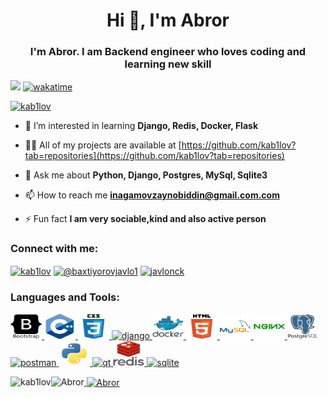 <h1 align="center">Hi 👋, I'm Abror</h1>
<h3 align="center">I'm Abror. I am Backend engineer who loves coding and learning new skill</h3>


[![](https://komarev.com/ghpvc/?username=kab1lov&label=Profile%20views&color=0e75b6&style=flat)]() [![wakatime](https://wakatime.com/badge/user/018d8782-363e-4649-b507-d55436ecf76c.svg)](https://wakatimehttps://wakatime.com/@018d8782-363e-4649-b507-d55436ecf76c)


<p align="left"> <a href="https://github.com/ryo-ma/github-profile-trophy"><img src="https://github-profile-trophy.vercel.app/?username=kab1lov" alt="kab1lov" /></a> </p>


- 🌱 I’m interested in learning **Django, Redis, Docker, Flask**

- 👨‍💻 All of my projects are available at [https://github.com/kab1lov?tab=repositories](https://github.com/kab1lov?tab=repositories)

- 💬 Ask me about **Python, Django, Postgres, MySql, Sqlite3**

- 📫 How to reach me **inagamovzaynobiddin@gmail.com.com**

- ⚡ Fun fact **I am very sociable,kind and also active person**

<h3 align="left">Connect with me:</h3>
<p align="left">
<a href="https://instagram.com/kab1lovvv" target="blank"><img align="center" src="https://raw.githubusercontent.com/rahuldkjain/github-profile-readme-generator/master/src/images/icons/Social/instagram.svg" alt="kab1lov" height="30" width="40" /></a>
<a href="https://www.hackerrank.com/@inagamovzaynobi1" target="blank"><img align="center" src="https://raw.githubusercontent.com/rahuldkjain/github-profile-readme-generator/master/src/images/icons/Social/hackerrank.svg" alt="@baxtiyorovjavlo1" height="30" width="40" /></a>
<a href="https://www.leetcode.com/inagamovzaynobiddin" target="blank"><img align="center" src="https://raw.githubusercontent.com/rahuldkjain/github-profile-readme-generator/master/src/images/icons/Social/leet-code.svg" alt="javlonck" height="30" width="40" /></a>
</p>

<h3 align="left">Languages and Tools:</h3>
<p align="left">
  <a href="https://getbootstrap.com" target="_blank" rel="noreferrer">
    <img src="https://raw.githubusercontent.com/devicons/devicon/master/icons/bootstrap/bootstrap-plain-wordmark.svg" alt="bootstrap" width="50" height="40"/>
  </a>
  <a href="https://www.w3schools.com/cpp/" target="_blank" rel="noreferrer">
    <img src="https://raw.githubusercontent.com/devicons/devicon/master/icons/cplusplus/cplusplus-original.svg" alt="cplusplus" width="50" height="40"/>
  </a>
  <a href="https://www.w3schools.com/css/" target="_blank" rel="noreferrer">
    <img src="https://raw.githubusercontent.com/devicons/devicon/master/icons/css3/css3-original-wordmark.svg" alt="css3" width="50" height="40"/>
  </a>
  <a href="https://www.djangoproject.com/" target="_blank" rel="noreferrer">
    <img src="https://cdn.worldvectorlogo.com/logos/django.svg" alt="django" width="50" height="40"/>
  </a>
  <a href="https://www.docker.com/" target="_blank" rel="noreferrer">
    <img src="https://raw.githubusercontent.com/devicons/devicon/master/icons/docker/docker-original-wordmark.svg" alt="docker" width="50" height="40"/>
  </a>
  <a href="https://flask.palletsprojects.com/" target="_blank" rel="noreferrer">
    <img src="https://raw.githubusercontent.com/devicons/devicon/master/icons/html5/html5-original-wordmark.svg" alt="html5" width="50" height="40"/>
  </a>
  <a href="https://kubernetes.io" target="_blank" rel="noreferrer">
    <img src="https://raw.githubusercontent.com/devicons/devicon/master/icons/mysql/mysql-original-wordmark.svg" alt="mysql" width="50" height="40"/>
  </a>
  <a href="https://www.nginx.com" target="_blank" rel="noreferrer">
    <img src="https://raw.githubusercontent.com/devicons/devicon/master/icons/nginx/nginx-original.svg" alt="nginx" width="50" height="40"/>
  </a>
  <a href="https://nodejs.org" target="_blank" rel="noreferrer">
    <img src="https://raw.githubusercontent.com/devicons/devicon/master/icons/postgresql/postgresql-original-wordmark.svg" alt="postgresql" width="50" height="40"/>
  </a>
  <a href="https://postman.com" target="_blank" rel="noreferrer">
    <img src="https://www.vectorlogo.zone/logos/getpostman/getpostman-icon.svg" alt="postman" width="50" height="40"/>
  </a>
  <a href="https://www.python.org" target="_blank" rel="noreferrer">
    <img src="https://raw.githubusercontent.com/devicons/devicon/master/icons/python/python-original.svg" alt="python" width="50" height="40"/>
  </a>
  <a href="https://www.qt.io/" target="_blank" rel="noreferrer">
    <img src="https://upload.wikimedia.org/wikipedia/commons/0/0b/Qt_logo_2016.svg" alt="qt" width="50" height="40"/>
  </a>
  <a href="https://www.rabbitmq.com" target="_blank" rel="noreferrer">
    <img src="https://raw.githubusercontent.com/devicons/devicon/master/icons/redis/redis-original-wordmark.svg" alt="redis" width="50" height="40"/>
  </a>
  <a href="https://www.sqlite.org/" target="_blank" rel="noreferrer">
    <img src="https://www.vectorlogo.zone/logos/sqlite/sqlite-icon.svg" alt="sqlite" width="50" height="40"/>
  </a>
</p>


<p><img align="left" src="https://github-readme-stats.vercel.app/api/top-langs?username=kab1lov&show_icons=true&locale=en&layout=compact" alt="kab1lov" /></p>

<p><a href="https://github.com/kab1lov">&nbsp;<img align="center" src="https://github-readme-stats.vercel.app/api?username=kab1lov&show_icons=true&theme=radical" alt="Abror" style="width: 50%;"></a><a href="https://github.com/kab1lov">
<img align="left" src="https://github-readme-stats.vercel.app/api/top-langs/?username=kab1lov&layout=compact&theme=radical" alt="Abror"></a></p>
